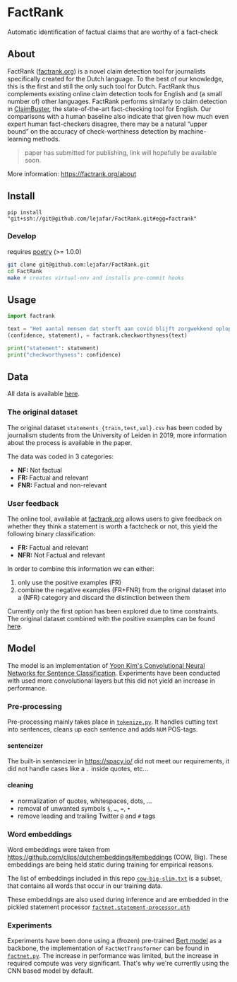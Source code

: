 # FactRank

Automatic identification of factual claims that are worthy of a fact-check

## About

FactRank ([factrank.org](https://factrank.org/)) is a novel claim detection tool for journalists specifically created for the Dutch language. To the best of our knowledge, this is the first and still the only such tool for Dutch. FactRank thus complements existing online claim detection tools for English and (a small number of) other languages. FactRank performs similarly to claim detection in [ClaimBuster](https://idir.uta.edu/claimbuster/), the state-of-the-art fact-checking tool for English. Our comparisons with a human baseline also indicate that given how much even expert human fact-checkers disagree, there may be a natural “upper bound” on the accuracy of check-worthiness detection by machine-learning methods.

> paper has submitted for publishing, link will hopefully be available soon.

More information: https://factrank.org/about

## Install

```
pip install "git+ssh://git@github.com/lejafar/FactRank.git#egg=factrank"
```

### Develop

requires [poetry](https://github.com/python-poetry/poetry) (>= 1.0.0)

```sh
git clone git@github.com:lejafar/FactRank.git
cd FactRank
make # creates virtual-env and installs pre-commit hooks
```

## Usage

```python
import factrank

text = "Het aantal mensen dat sterft aan covid blijft zorgwekkend oplopen."
(confidence, statement), = factrank.checkworthyness(text)

print("statement": statement)
print("checkworthyness": confidence)
```

## Data

All data is available [here](factrank/data/training).

### The original dataset
The original dataset `statements_{train,test,val}.csv` has been coded by journalism students from the University of Leiden in 2019, more information about the process is available in the paper.

The data was coded in 3 categories:

- **NF:** Not factual
- **FR:** Factual and relevant
- **FNR:** Factual and non-relevant

### User feedback

The online tool, available at [factrank.org](https://factrank.org/) allows users to give feedback on whether they think a statement is worth a factcheck or not, this yield the following binary classification:

- **FR:** Factual and relevant
- **NFR:** Not Factual and relevant

In order to combine this information we can either:

1. only use the positive examples (FR)
2. combine the negative examples (FR+FNR) from the original dataset into a (NFR) category and discard the distinction between them

Currently only the first option has been explored due to time constraints. The original dataset combined with the positive examples can be found [here](factrank/data/training/statements_train_with_positive_feedback_21_03_2020.csv).

## Model

The model is an implementation of [Yoon Kim's Convolutional Neural Networks for Sentence Classification](https://arxiv.org/abs/1408.5882). Experiments have been conducted with used more convolutional layers but this did not yield an increase in performance.

### Pre-processing

Pre-processing mainly takes place in [`tokenize.py`](factrank/tokenize.py). It handles cutting text into sentences, cleans up each sentence and adds `NUM` POS-tags.

#### sentencizer

The built-in sentencizer in https://spacy.io/ did not meet our requirements, it did not handle cases like a `.` inside quotes, etc...

#### cleaning

- normalization of quotes, whitespaces, dots, ...
- removal of unwanted symbols `§`, `…`, `=`, `•`
- remove leading and trailing Twitter `@` and `#` tags

### Word embeddings

Word embeddings were taken from https://github.com/clips/dutchembeddings#embeddings (COW, Big). These embeddings are being held static during training for empirical reasons.

The list of embeddings included in this repo [`cow-big-slim.txt`](factrank/data/word_embeddings/cow-big-slim.txt) is a subset, that contains all words that occur in our training data.

These embeddings are also used during inference and are embedded in the pickled statement processor [`factnet.statement-processor.pth`](factrank/data/model/factnet.statement-processor.pth)

### Experiments

Experiments have been done using a (frozen) pre-trained [Bert model](https://arxiv.org/abs/1810.04805) as a backbone, the implementation of `FactNetTransformer` can be found in [`factnet.py`](factrank/factnet.py). The increase in performance was limited, but the increase in required compute was very significant. That's why we're currently using the CNN based model by default.

